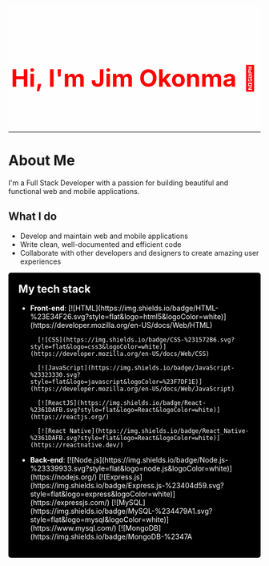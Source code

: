 <!-- README.md file -->

<div style="background-image: url('https://images.unsplash.com/photo-1534972195531-d756b9bfa9f2?ixlib=rb-4.0.3&ixid=MnwxMjA3fDB8MHxwaG90by1wYWdlfHx8fGVufDB8fHx8&auto=format&fit=crop&w=870&q=80'); background-size: cover; height: 250px; border-bottom: 1px solid #000;">
  <div style="background-color: rgba(255, 255, 255, 0.7); height: 100%; display: flex; justify-content: center; align-items: center;">
    <h1 style="color: red; font-size: 3rem;">Hi, I'm Jim Okonma 👋</h1>
  </div>
</div>



# About Me

I'm a Full Stack Developer with a passion for building beautiful and functional web and mobile applications.

## What I do
- Develop and maintain web and mobile applications
- Write clean, well-documented and efficient code
- Collaborate with other developers and designers to create amazing user experiences


<div style="background-color: #000; color: #fff; padding: 20px; border-radius: 5px;">
  <h2 style="margin-top: 0;">My tech stack</h2>
  <ul>
    <li><strong>Front-end</strong>: 
      [![HTML](https://img.shields.io/badge/HTML-%23E34F26.svg?style=flat&logo=html5&logoColor=white)](https://developer.mozilla.org/en-US/docs/Web/HTML)

      [![CSS](https://img.shields.io/badge/CSS-%231572B6.svg?style=flat&logo=css3&logoColor=white)](https://developer.mozilla.org/en-US/docs/Web/CSS)

      [![JavaScript](https://img.shields.io/badge/JavaScript-%23323330.svg?style=flat&logo=javascript&logoColor=%23F7DF1E)](https://developer.mozilla.org/en-US/docs/Web/JavaScript)

      [![ReactJS](https://img.shields.io/badge/React-%2361DAFB.svg?style=flat&logo=React&logoColor=white)](https://reactjs.org/)

      [![React Native](https://img.shields.io/badge/React_Native-%2361DAFB.svg?style=flat&logo=React&logoColor=white)](https://reactnative.dev/)
</li>
    <li><strong>Back-end</strong>: [![Node.js](https://img.shields.io/badge/Node.js-%23339933.svg?style=flat&logo=node.js&logoColor=white)](https://nodejs.org/)
 [![Express.js](https://img.shields.io/badge/Express.js-%23404d59.svg?style=flat&logo=express&logoColor=white)](https://expressjs.com/)
      [![MySQL](https://img.shields.io/badge/MySQL-%234479A1.svg?style=flat&logo=mysql&logoColor=white)](https://www.mysql.com/)
      [![MongoDB](https://img.shields.io/badge/MongoDB-%2347A
